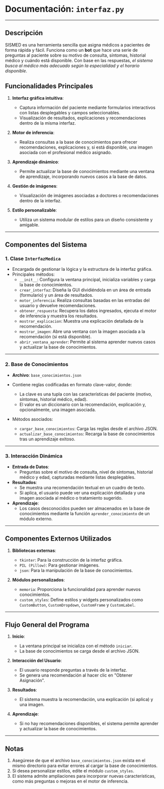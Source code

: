 # Documentación: `interfaz.py`
---

## Descripción

SISMED es una herramienta sencilla que asigna médicos a pacientes de forma rápida y fácil. Funciona como un **bot** que hace una serie de preguntas al paciente sobre su motivo de consulta, síntomas, historial médico y cuándo está disponible. Con base en las respuestas, *el sistema busca al médico más adecuado según la especialidad y el horario disponible*.

## Funcionalidades Principales

1. **Interfaz gráfica intuitiva**:

   - Captura información del paciente mediante formularios interactivos con listas desplegables y campos seleccionables.
   - Visualización de resultados, explicaciones y recomendaciones dentro de la misma interfaz.

2. **Motor de inferencia**:

   - Realiza consultas a la base de conocimientos para ofrecer recomendaciones, explicaciones y, si está disponible, una imagen asociada con el profesional médico asignado.

3. **Aprendizaje dinámico**:

   - Permite actualizar la base de conocimientos mediante una ventana de aprendizaje, incorporando nuevos casos a la base de datos.

4. **Gestión de imágenes**:

   - Visualización de imágenes asociadas a doctores o recomendaciones dentro de la interfaz.

5. **Estilo personalizable**:
   - Utiliza un sistema modular de estilos para un diseño consistente y amigable.

---

## Componentes del Sistema

### 1. **Clase `InterfazMedica`**

- Encargada de gestionar la lógica y la estructura de la interfaz gráfica.
- Principales métodos:
  - `__init__`: Configura la ventana principal, inicializa variables y carga la base de conocimientos.
  - `crear_interfaz`: Diseña la GUI dividiéndola en un área de entrada (formulario) y un área de resultados.
  - `motor_inferencia`: Realiza consultas basadas en las entradas del usuario y devuelve recomendaciones.
  - `obtener_respuesta`: Recupera los datos ingresados, ejecuta el motor de inferencia y muestra los resultados.
  - `mostrar_explicacion`: Muestra una explicación detallada de la recomendación.
  - `mostrar_imagen`: Abre una ventana con la imagen asociada a la recomendación (si está disponible).
  - `abrir_ventana_aprender`: Permite al sistema aprender nuevos casos y actualizar la base de conocimientos.

---

### 2. **Base de Conocimientos**

- **Archivo**: `base_conocimientos.json`
- Contiene reglas codificadas en formato clave-valor, donde:

  - La clave es una tupla con las características del paciente (motivo, síntomas, historial médico, edad).
  - El valor es un diccionario con la recomendación, explicación y, opcionalmente, una imagen asociada.

- Métodos asociados:
  - `cargar_base_conocimientos`: Carga las reglas desde el archivo JSON.
  - `actualizar_base_conocimientos`: Recarga la base de conocimientos tras un aprendizaje exitoso.

---

### 3. **Interacción Dinámica**

- **Entrada de Datos**:
  - Preguntas sobre el motivo de consulta, nivel de síntomas, historial médico y edad, capturadas mediante listas desplegables.
- **Resultados**:
  - Se muestra una recomendación textual en un cuadro de texto.
  - Si aplica, el usuario puede ver una explicación detallada y una imagen asociada al médico o tratamiento sugerido.
- **Aprendizaje**:
  - Los casos desconocidos pueden ser almacenados en la base de conocimientos mediante la función `aprender_conocimiento` de un módulo externo.

---

## Componentes Externos Utilizados

1. **Bibliotecas externas**:

   - `tkinter`: Para la construcción de la interfaz gráfica.
   - `PIL (Pillow)`: Para gestionar imágenes.
   - `json`: Para la manipulación de la base de conocimientos.

2. **Módulos personalizados**:
   - `memoria`: Proporciona la funcionalidad para aprender nuevos conocimientos.
   - `custom_styles`: Define estilos y widgets personalizados como `CustomButton`, `CustomDropdown`, `CustomFrame` y `CustomLabel`.

---

## Flujo General del Programa

1. **Inicio**:

   - La ventana principal se inicializa con el método `iniciar`.
   - La base de conocimientos se carga desde el archivo JSON.

2. **Interacción del Usuario**:

   - El usuario responde preguntas a través de la interfaz.
   - Se genera una recomendación al hacer clic en "Obtener Asignación".

3. **Resultados**:

   - El sistema muestra la recomendación, una explicación (si aplica) y una imagen.

4. **Aprendizaje**:
   - Si no hay recomendaciones disponibles, el sistema permite aprender y actualizar la base de conocimientos.

---

## Notas

1. Asegúrese de que el archivo `base_conocimientos.json` exista en el mismo directorio para evitar errores al cargar la base de conocimientos.
2. Si desea personalizar estilos, edite el módulo `custom_styles`.
3. El sistema admite ampliaciones para incorporar nuevas características, como más preguntas o mejoras en el motor de inferencia.
